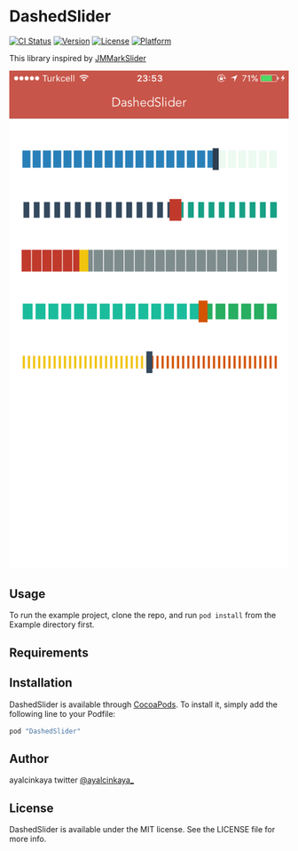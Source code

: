 # DashedSlider

[![CI Status](http://img.shields.io/travis/ayalcinkaya/DashedSlider.svg?style=flat)](https://travis-ci.org/ayalcinkaya/DashedSlider)
[![Version](https://img.shields.io/cocoapods/v/DashedSlider.svg?style=flat)](http://cocoapods.org/pods/DashedSlider)
[![License](https://img.shields.io/cocoapods/l/DashedSlider.svg?style=flat)](http://cocoapods.org/pods/DashedSlider)
[![Platform](https://img.shields.io/cocoapods/p/DashedSlider.svg?style=flat)](http://cocoapods.org/pods/DashedSlider)


This library inspired by [JMMarkSlider](https://github.com/joamafer/JMMarkSlider)

![demo](images/ss.png)

## Usage

To run the example project, clone the repo, and run `pod install` from the Example directory first.

## Requirements

## Installation

DashedSlider is available through [CocoaPods](http://cocoapods.org). To install
it, simply add the following line to your Podfile:

```ruby
pod "DashedSlider"
```

## Author

ayalcinkaya
twitter [@ayalcinkaya_](https://twitter.com/ayalcinkaya_)

## License

DashedSlider is available under the MIT license. See the LICENSE file for more info.

